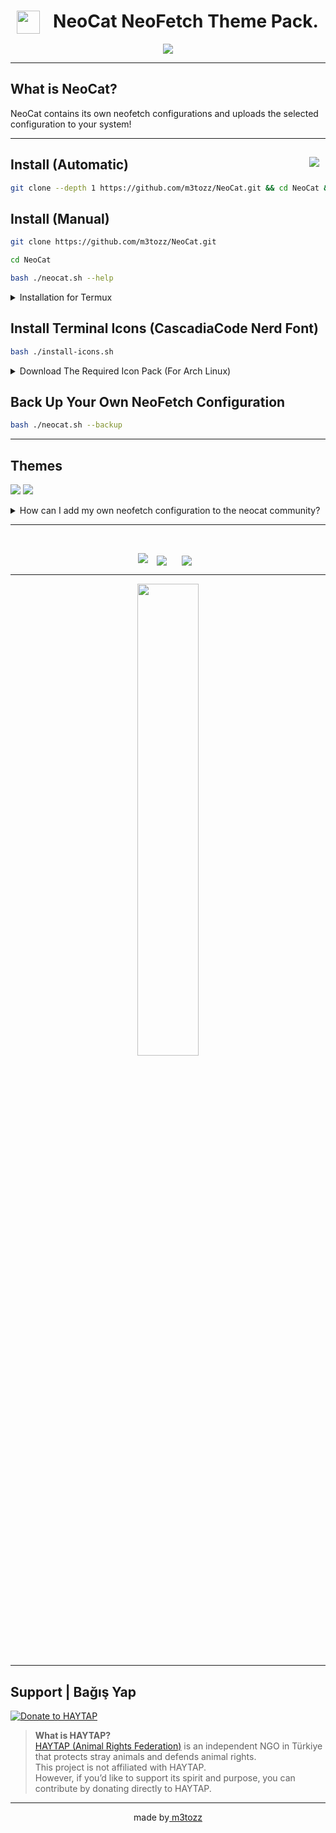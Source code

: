 # <img src="https://github.com/m3tozz/NeoCat/assets/79897762/c0b5e215-5db6-4e2d-9932-e72039e9a41e" hspace="10" width="37"  align="left"/><p><center>NeoCat NeoFetch Theme Pack.</center>

<p align="center"><img src="https://github.com/user-attachments/assets/215c14a2-a0af-4b8f-a12c-b699df7d14ea"></p>

--------------------------------------------------------------------------

 What is NeoCat?
 --
NeoCat contains its own neofetch configurations and uploads the selected configuration to your system!

--------------------------------------------------------------------------

<a href="https://www.instagram.com/textzuhree/"><img src="https://img.shields.io/badge/textzuhree-black?&logo=instagram&logoColor=purple" hspace="10"  align="right" /></a>Install (Automatic)
--
```bash
git clone --depth 1 https://github.com/m3tozz/NeoCat.git && cd NeoCat && bash ./neocat.sh --shell
```

Install (Manual)
--
```bash
git clone https://github.com/m3tozz/NeoCat.git 
```
```bash
cd NeoCat 
```
```bash
bash ./neocat.sh --help
```

<details>
<summary>Installation for Termux</summary><br/>
 <details>
<summary>Automatic Installation</summary>
  <code> git clone --depth 1 https://github.com/m3tozz/NeoCat.git && cd NeoCat && bash ./neocat-termux.sh </code></details>
  <details>
 <summary>Manual Installation</summary>
  <code>git clone --depth 1 https://github.com/m3tozz/NeoCat.git</code><br>
  <code>cd NeoCat</code><br>
  <code>bash ./neocat-termux.sh</code><br>
  </details>
</details>

Install Terminal Icons (CascadiaCode Nerd Font)
--

```bash
bash ./install-icons.sh
```

<details>
<summary>Download The Required Icon Pack (For Arch Linux)</summary>
Use This Command: <code> git clone https://aur.archlinux.org/ttf-meslo-nerd-font-powerlevel10k.git && cd ttf-meslo-nerd-font-powerlevel10k && makepkg -si && cd .. </code>
</details>

Back Up Your Own NeoFetch Configuration
--

```bash
bash ./neocat.sh --backup
```
--------------------------------------------------------------------------

Themes
--
<a href="https://m3tozz.github.io/NeoCat-Themes/"><img src="https://img.shields.io/badge/preview_neocat's_themes-000000.svg?&style=for-the-badge"></a>
<a href="https://github.com/m3tozz/neocat-community-themes/blob/main/PREVIEW-THEMES.md"><img src="https://img.shields.io/badge/preview_neocat's_community_themes-000000.svg?&style=for-the-badge"></a>

<details>
<summary>How can I add my own neofetch configuration to the neocat community?</summary>
 Fork <a href="https://github.com/m3tozz/neocat-community-themes">this repo</a>, add your theme, and submit a pull request.
</details>

--------------------------------------------------------------------------

<br>
<p align="center"><img src="https://github.com/m3tozz/NeoCat/assets/79897762/007ac431-538b-47df-bcb6-7721667257f3">
<a href="https://discord.gg/sQwYCZer95"><img src="https://img.shields.io/badge/Join The NeoCat's Community Discord Server-black?&logo=discord" hspace="10"  align="center" /></a>
<a href="https://matrix.to/#/#neocat-channels:matrix.org"><img src="https://img.shields.io/badge/Join The NeoCat's Community Matrix Server-black?&logo=matrix" hspace="10"  align="center" /></a>

--------------------------------------------------------------------------
  
<p align="center"><a href="https://www.pling.com/p/2034925/" target="_blank"><img src="https://github.com/user-attachments/assets/392abc9e-5265-4cbe-a031-76d090df89a3" width="44%"></a>
 
--------------------------------------------------------------------------

Support | Bağış Yap
--
[![Donate to HAYTAP](https://img.shields.io/badge/🐾_Donate-HAYTAP❤️-red?style=for-the-badge)](https://fonzip.com/haytap/bagis)

> **What is HAYTAP?**  
> [HAYTAP (Animal Rights Federation)](https://www.haytap.org) is an independent NGO in Türkiye that protects stray animals and defends animal rights.  
> This project is not affiliated with HAYTAP.  
> However, if you’d like to support its spirit and purpose, you can contribute by donating directly to HAYTAP.

--------------------------------------------------------------------------
<p align="center">made by<a href="https://m3tozz.github.io/"> m3tozz</a></p>

